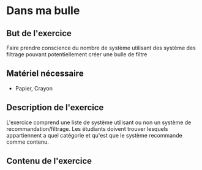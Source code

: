 
# Dans ma bulle

## But de l'exercice

Faire prendre conscience du nombre de système utilisant des système des filtrage pouvant potentiellement créer une bulle de filtre

## Matériel nécessaire

-   Papier, Crayon

## Description de l'exercice

L'exercice comprend une liste de système utilisant ou non un système de recommandation/filtrage. Les étudiants doivent trouver lesquels appartiennent a quel catégorie et qu'est que le système recommande comme contenu.

## Contenu de l'exercice

<!--stackedit_data:
eyJoaXN0b3J5IjpbMTcwNDg4MjE5OV19
-->